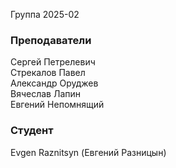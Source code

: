 Группа 2025-02

### Преподаватели
Сергей Петрелевич<br>
Стрекалов Павел<br>
Александр Оруджев<br>
Вячеслав Лапин<br>
Евгений Непомнящий

### Студент
Evgen Raznitsyn (Евгений Разницын)

